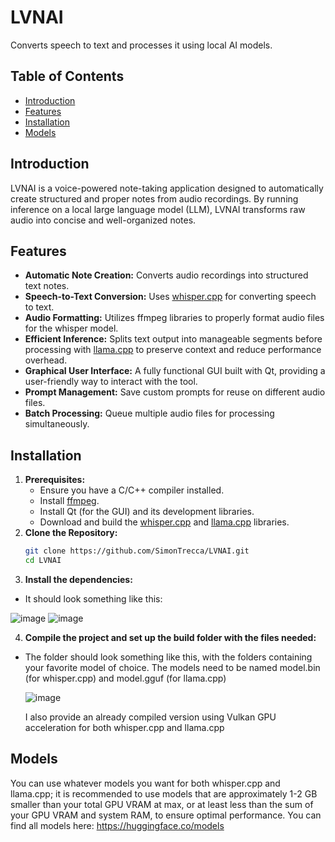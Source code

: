 # LVNAI
Converts speech to text and processes it using local AI models.

## Table of Contents
- [Introduction](#introduction)
- [Features](#features)
- [Installation](#installation)
- [Models](#models)

## Introduction
LVNAI is a voice-powered note-taking application designed to automatically create structured and proper notes from audio recordings. By running inference on a local large language model (LLM), LVNAI transforms raw audio into concise and well-organized notes.

## Features
- **Automatic Note Creation:** Converts audio recordings into structured text notes.
- **Speech-to-Text Conversion:** Uses [whisper.cpp](https://github.com/ggerganov/whisper.cpp) for converting speech to text.
- **Audio Formatting:** Utilizes ffmpeg libraries to properly format audio files for the whisper model.
- **Efficient Inference:** Splits text output into manageable segments before processing with [llama.cpp](https://github.com/ggerganov/llama.cpp) to preserve context and reduce performance overhead.
- **Graphical User Interface:** A fully functional GUI built with Qt, providing a user-friendly way to interact with the tool.
- **Prompt Management:** Save custom prompts for reuse on different audio files.
- **Batch Processing:** Queue multiple audio files for processing simultaneously.

## Installation
1. **Prerequisites:**
   - Ensure you have a C/C++ compiler installed.
   - Install [ffmpeg](https://ffmpeg.org/).
   - Install Qt (for the GUI) and its development libraries.
   - Download and build the [whisper.cpp](https://github.com/ggerganov/whisper.cpp) and [llama.cpp](https://github.com/ggerganov/llama.cpp) libraries.
2. **Clone the Repository:**
   ```bash
   git clone https://github.com/SimonTrecca/LVNAI.git
   cd LVNAI
3. **Install the dependencies:**
- It should look something like this:
  
![image](https://github.com/user-attachments/assets/68d9b524-f2fa-4fdd-9be2-664c7b87ee1b)
![image](https://github.com/user-attachments/assets/b3e02f4f-7cea-4968-807c-48e60b3fb254)

4. **Compile the project and set up the build folder with the files needed:**
- The folder should look something like this, with the folders containing your favorite model of choice. The models need to be named model.bin (for whisper.cpp) and model.gguf (for llama.cpp)
  
  ![image](https://github.com/user-attachments/assets/57b0c6a9-fb60-4a61-b01d-9c04d8f3fb2e)

  I also provide an already compiled version using Vulkan GPU acceleration for both whisper.cpp and llama.cpp
## Models
You can use whatever models you want for both whisper.cpp and llama.cpp; it is recommended to use models that are approximately 1-2 GB smaller than your total GPU VRAM at max, or at least less than the sum of your GPU VRAM and system RAM, to ensure optimal performance.
You can find all models here: 
https://huggingface.co/models

